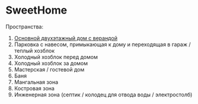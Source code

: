 # SweetHome

Пространства:

1. [Основной двухэтажный дом с верандой](MainHome.md)
2. Парковка с навесом, примыкающая к дому и переходящая в гараж / теплый хозблок
3. Холодный хозблок перед домом
4. Холодный хозблок за домом
5. Мастерская / гостевой дом
6. Баня
7. Мангальная зона
8. Костровая зона
9. Инженерная зона (септик / колодец для отвода воды / электростолб)
